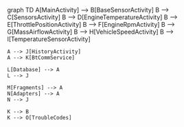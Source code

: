graph TD
    A[MainActivity] --> B[BaseSensorActivity]
    B --> C[SensorsActivity]
    B --> D[EngineTemperatureActivity]
    B --> E[ThrottlePositionActivity]
    B --> F[EngineRpmActivity]
    B --> G[MassAirflowActivity]
    B --> H[VehicleSpeedActivity]
    B --> I[TemperatureSensorActivity]
    
    A --> J[HistoryActivity]
    A --> K[BtCommService]
    
    L[Database] --> A
    L --> J
    
    M[Fragments] --> A
    N[Adapters] --> A
    N --> J
    
    K --> B
    K --> O[TroubleCodes]
